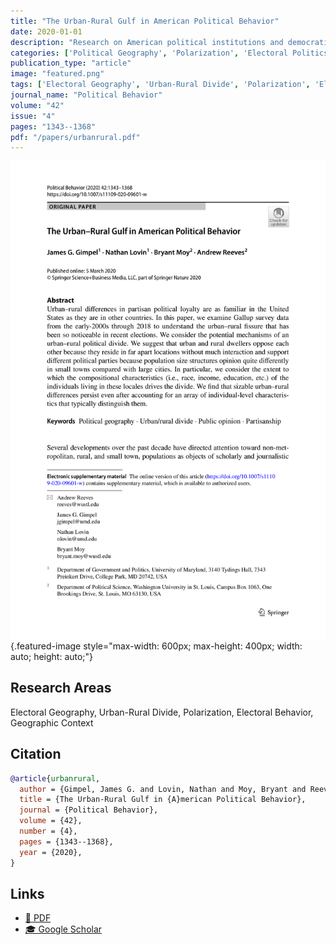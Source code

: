 ```yaml
---
title: "The Urban-Rural Gulf in American Political Behavior"
date: 2020-01-01
description: "Research on American political institutions and democratic governance."
categories: ['Political Geography', 'Polarization', 'Electoral Politics', 'Geographic Context']
publication_type: "article"
image: "featured.png"
tags: ['Electoral Geography', 'Urban-Rural Divide', 'Polarization', 'Electoral Behavior', 'Geographic Context']
journal_name: "Political Behavior"
volume: "42"
issue: "4"
pages: "1343--1368"
pdf: "/papers/urbanrural.pdf"
---
```


![](featured.png){.featured-image style="max-width: 600px; max-height: 400px; width: auto; height: auto;"}

## Research Areas

Electoral Geography, Urban-Rural Divide, Polarization, Electoral Behavior, Geographic Context

## Citation

```bibtex
@article{urbanrural,
  author = {Gimpel, James G. and Lovin, Nathan and Moy, Bryant and Reeves, Andrew},
  title = {The Urban-Rural Gulf in {A}merican Political Behavior},
  journal = {Political Behavior},
  volume = {42},
  number = {4},
  pages = {1343--1368},
  year = {2020},
}
```

## Links

- [📄 PDF](/papers/urbanrural.pdf)
- [🎓 Google Scholar](https://scholar.google.com/scholar?q=The%20Urban-Rural%20Gulf%20in%20American%20Political%20Behavior)